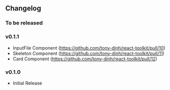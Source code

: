 ## Changelog

### To be released

### v0.1.1
- InputFile Component (https://github.com/tony-dinh/react-toolkit/pull/10)
- Skeleton Component (https://github.com/tony-dinh/react-toolkit/pull/11)
- Card Component (https://github.com/tony-dinh/react-toolkit/pull/12)

### v0.1.0
- Initial Release